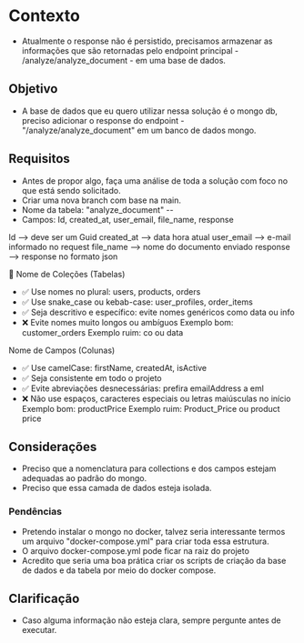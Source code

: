 # Contexto

- Atualmente o response não é persistido, precisamos armazenar as informações que são retornadas pelo endpoint principal - /analyze/analyze_document - em uma base de dados.

## Objetivo

- A base de dados que eu quero utilizar nessa solução é o mongo db, preciso adicionar o response do endpoint - "/analyze/analyze_document" em um banco de dados mongo.

## Requisitos

- Antes de propor algo, faça uma análise de toda a solução com foco no que está sendo solicitado.
- Criar uma nova branch com base na main.
- Nome da tabela: "analyze_document" --
- Campos: Id, created_at, user_email, file_name, response

Id --> deve ser um Guid
created_at --> data hora atual
user_email --> e-mail informado no request
file_name --> nome do documento enviado
response --> response no formato json

📁 Nome de Coleções (Tabelas)

- ✅ Use nomes no plural: users, products, orders
- ✅ Use snake_case ou kebab-case: user_profiles, order_items
- ✅ Seja descritivo e específico: evite nomes genéricos como data ou info
- ❌ Evite nomes muito longos ou ambíguos
  Exemplo bom: customer_orders
  Exemplo ruim: co ou data

Nome de Campos (Colunas)

- ✅ Use camelCase: firstName, createdAt, isActive
- ✅ Seja consistente em todo o projeto
- ✅ Evite abreviações desnecessárias: prefira emailAddress a eml
- ❌ Não use espaços, caracteres especiais ou letras maiúsculas no início
  Exemplo bom: productPrice
  Exemplo ruim: Product_Price ou product price

## Considerações

- Preciso que a nomenclatura para collections e dos campos estejam adequadas ao padrão do mongo.
- Preciso que essa camada de dados esteja isolada.

### Pendências

- Pretendo instalar o mongo no docker, talvez seria interessante termos um arquivo "docker-compose.yml" para criar toda essa estrutura.
- O arquivo docker-compose.yml pode ficar na raiz do projeto
- Acredito que seria uma boa prática criar os scripts de criação da base de dados e da tabela por meio do docker compose.

## Clarificação

- Caso alguma informação não esteja clara, sempre pergunte antes de executar.
